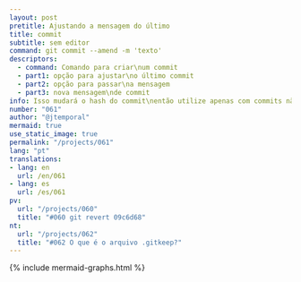 ```yaml
---
layout: post
pretitle: Ajustando a mensagem do último 
title: commit
subtitle: sem editor
command: git commit --amend -m 'texto'
descriptors:
  - command: Comando para criar\num commit
  - part1: opção para ajustar\no último commit
  - part2: opção para passar\na mensagem
  - part3: nova mensagem\nde commit
info: Isso mudará o hash do commit\nentão utilize apenas com commits não publicados
number: "061"
author: "@jtemporal"
mermaid: true
use_static_image: true
permalink: "/projects/061"
lang: "pt"
translations:
- lang: en
  url: /en/061
- lang: es
  url: /es/061  
pv:
  url: "/projects/060"
  title: "#060 git revert 09c6d68"
nt:
  url: "/projects/062"
  title: "#062 O que é o arquivo .gitkeep?"
---
```


{% include mermaid-graphs.html %}
